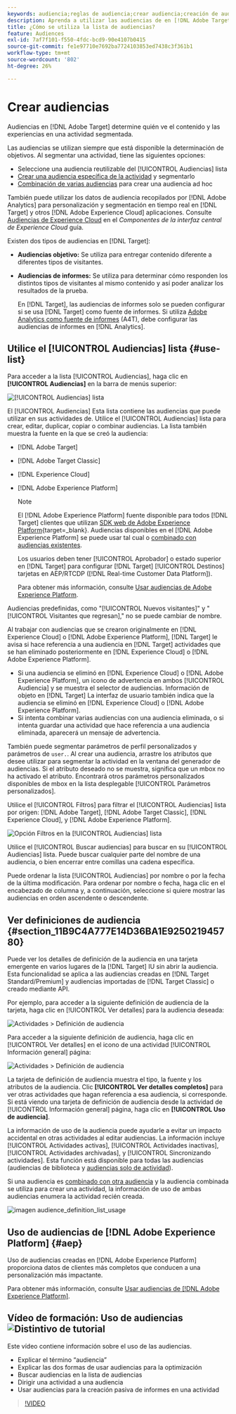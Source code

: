 ```yaml
---
keywords: audiencia;reglas de audiencia;crear audiencia;creación de audiencia;segmentación de audiencia;informe de audiencia;audiencia de informe;segmento;parámetros de perfil personalizados;definición de audiencia;lista de audiencias
description: Aprenda a utilizar las audiencias de en [!DNL Adobe Target].
title: ¿Cómo se utiliza la lista de audiencias?
feature: Audiences
exl-id: 7af7f101-f550-4fdc-bcd9-90e4107b0415
source-git-commit: fe1e97710e7692ba7724103853ed7438c3f361b1
workflow-type: tm+mt
source-wordcount: '802'
ht-degree: 26%

---
```


# Crear audiencias

Audiencias en [!DNL Adobe Target] determine quién ve el contenido y las experiencias en una actividad segmentada.

Las audiencias se utilizan siempre que está disponible la determinación de objetivos. Al segmentar una actividad, tiene las siguientes opciones:

* Seleccione una audiencia reutilizable del [!UICONTROL Audiencias] lista
* [Crear una audiencia específica de la actividad](/help/main/c-target/creating-activity-only-audience.md) y segmentarlo
* [Combinación de varias audiencias](/help/main/c-target/combining-multiple-audiences.md#concept_A7386F1EA4394BD2AB72399C225981E5) para crear una audiencia ad hoc

También puede utilizar los datos de audiencia recopilados por [!DNL Adobe Analytics] para personalización y segmentación en tiempo real en [!DNL Target] y otros [!DNL Adobe Experience Cloud] aplicaciones. Consulte [Audiencias de Experience Cloud](https://experienceleague.adobe.com/docs/core-services/interface/audiences/audience-library.html?lang=es) en el *Componentes de la interfaz central de Experience Cloud* guía.

Existen dos tipos de audiencias en [!DNL Target]:

* **Audiencias objetivo:** Se utiliza para entregar contenido diferente a diferentes tipos de visitantes.
* **Audiencias de informes:** Se utiliza para determinar cómo responden los distintos tipos de visitantes al mismo contenido y así poder analizar los resultados de la prueba.

  En [!DNL Target], las audiencias de informes solo se pueden configurar si se usa [!DNL Target] como fuente de informes. Si utiliza [Adobe Analytics como fuente de informes](/help/main/c-integrating-target-with-mac/a4t/a4t.md) (A4T), debe configurar las audiencias de informes en [!DNL Analytics].

## Utilice el [!UICONTROL Audiencias] lista {#use-list}

Para acceder a la lista [!UICONTROL Audiencias], haga clic en **[!UICONTROL Audiencias]** en la barra de menús superior:

![[!UICONTROL Audiencias] lista](assets/audiences_list.png)

El [!UICONTROL Audiencias] Esta lista contiene las audiencias que puede utilizar en sus actividades de. Utilice el [!UICONTROL Audiencias] lista para crear, editar, duplicar, copiar o combinar audiencias. La lista también muestra la fuente en la que se creó la audiencia:

* [!DNL Adobe Target]
* [!DNL Adobe Target Classic]
* [!DNL Experience Cloud]
* [!DNL Adobe Experience Platform]

  >[!NOTE]
  >
  >El [!DNL Adobe Experience Platform] fuente disponible para todos [!DNL Target] clientes que utilizan [SDK web de Adobe Experience Platform](https://experienceleague.adobe.com/docs/target-dev/developer/client-side/aep-web-sdk.html?lang=es){target=_blank}. Audiencias disponibles en el [!DNL Adobe Experience Platform] se puede usar tal cual o [combinado con audiencias existentes](/help/main/c-target/combining-multiple-audiences.md).
  >
  >Los usuarios deben tener [!UICONTROL Aprobador] o estado superior en [!DNL Target] para configurar [!DNL Target] [!UICONTROL Destinos] tarjetas en AEP/RTCDP ([!DNL Real-time Customer Data Platform]).
  >
  >Para obtener más información, consulte [Usar audiencias de Adobe Experience Platform](#aep).

Audiencias predefinidas, como &quot;[!UICONTROL Nuevos visitantes]&quot; y &quot;[!UICONTROL Visitantes que regresan],&quot; no se puede cambiar de nombre.

Al trabajar con audiencias que se crearon originalmente en [!DNL Experience Cloud] o [!DNL Adobe Experience Platform], [!DNL Target] le avisa si hace referencia a una audiencia en [!DNL Target] actividades que se han eliminado posteriormente en [!DNL Experience Cloud] o [!DNL Adobe Experience Platform].

* Si una audiencia se eliminó en [!DNL Experience Cloud] o [!DNL Adobe Experience Platform], un icono de advertencia en ambos [!UICONTROL Audiencia] y se muestra el selector de audiencias. Información de objeto en [!DNL Target] La interfaz de usuario también indica que la audiencia se eliminó en [!DNL Experience Cloud] o [!DNL Adobe Experience Platform].
* Si intenta combinar varias audiencias con una audiencia eliminada, o si intenta guardar una actividad que hace referencia a una audiencia eliminada, aparecerá un mensaje de advertencia.

También puede segmentar parámetros de perfil personalizados y parámetros de `user.`. Al crear una audiencia, arrastre los atributos que desee utilizar para segmentar la actividad en la ventana del generador de audiencias. Si el atributo deseado no se muestra, significa que un mbox no ha activado el atributo. Encontrará otros parámetros personalizados disponibles de mbox en la lista desplegable [!UICONTROL Parámetros personalizados].

Utilice el [!UICONTROL Filtros] para filtrar el [!UICONTROL Audiencias] lista por origen: [!DNL Adobe Target], [!DNL Adobe Target Classic], [!DNL Experience Cloud], y [!DNL Adobe Experience Platform].

![Opción Filtros en la [!UICONTROL Audiencias] lista](assets/filters.png)

Utilice el [!UICONTROL Buscar audiencias] para buscar en su [!UICONTROL Audiencias] lista. Puede buscar cualquier parte del nombre de una audiencia, o bien encerrar entre comillas una cadena específica.

Puede ordenar la lista [!UICONTROL Audiencias] por nombre o por la fecha de la última modificación. Para ordenar por nombre o fecha, haga clic en el encabezado de columna y, a continuación, seleccione si quiere mostrar las audiencias en orden ascendente o descendente.

## Ver definiciones de audiencia {#section_11B9C4A777E14D36BA1E925021945780}

Puede ver los detalles de definición de la audiencia en una tarjeta emergente en varios lugares de la [!DNL Target] IU sin abrir la audiencia. Esta funcionalidad se aplica a las audiencias creadas en [!DNL Target Standard/Premium] y audiencias importadas de [!DNL Target Classic] o creado mediante API.

Por ejemplo, para acceder a la siguiente definición de audiencia de la tarjeta, haga clic en [!UICONTROL Ver detalles] para la audiencia deseada:

![Actividades > Definición de audiencia](assets/audience_definition_list.png)

Para acceder a la siguiente definición de audiencia, haga clic en [!UICONTROL Ver detalles] en el icono de una actividad [!UICONTROL Información general] página:

![Actividades > Definición de audiencia](assets/view-details-activity-overview.png)

La tarjeta de definición de audiencia muestra el tipo, la fuente y los atributos de la audiencia. Clic **[!UICONTROL Ver detalles completos]** para ver otras actividades que hagan referencia a esa audiencia, si corresponde. Si está viendo una tarjeta de definición de audiencia desde la actividad de [!UICONTROL Información general] página, haga clic en **[!UICONTROL Uso de audiencia]**.

La información de uso de la audiencia puede ayudarle a evitar un impacto accidental en otras actividades al editar audiencias. La información incluye [!UICONTROL Actividades activas], [!UICONTROL Actividades inactivas], [!UICONTROL Actividades archivadas], y [!UICONTROL Sincronizando actividades]. Esta función está disponible para todas las audiencias (audiencias de biblioteca y [audiencias solo de actividad](/help/main/c-target/creating-activity-only-audience.md#concept_A6BADCF530ED4AE1852E677FEBE68483)).

Si una audiencia es [combinado con otra audiencia](/help/main/c-target/combining-multiple-audiences.md) y la audiencia combinada se utiliza para crear una actividad, la información de uso de ambas audiencias enumera la actividad recién creada.

![imagen audience_definition_list_usage](assets/audience_definition_list_usage.png)

<!--The following audience definition card is for an audience imported from the Adobe Experience Cloud. In this instance, the audience was imported from Adobe Audience Manager (AAM).

![Usage tab on Audience Definition card](assets/audience_definition_mc.png)

The following details are available for these imported audience types:

| Audience Type | Details |
|--- |--- |
|Mobile audience|Marketing Name, Vendor, and Model.<br>The `matches | does not match` operator displays instead of `equals | does not equal`<br>![Imported Mobile Audience](/help/main/c-target/c-audiences/assets/imported_mobile_audience.png).|
|Visitor-behavior audience|**user.categoryAffinity:** `categoryAffinity` with `FAVORITE` parameter.<br>![Imported Category Affinity](/help/main/c-target/c-audiences/assets/imported_category_affinity.png)<br>**Monitoring:** Monitoring service equals true.<br>**No Monitoring Service:** Monitoring service equals false.<br>![Imported Monitoring](/help/main/c-target/c-audiences/assets/imported_monitoring.png)|
|Audiences using the NOT operator|**Single Rule:** Target displays the audience in the format `[All Visitor AND [NOT [rule]`. Single NOT rule displays with AND with `AllVisitor` audience.<br>![Imported Not Audience](/help/main/c-target/c-audiences/assets/imported_not_audience.png)|

Keep the following points in mind as you work with imported audiences:

* Expression target audiences are no longer supported in Target Standard/Premium. 
* Target Standard/Premium does not support some deprecated audiences or has improved operators for ease of use. Because of this, the definition of an imported audience, although working as per definition, does not mean that same is now available for creation in the Standard/Premium interface. For example, Social Audiences are visible with their rules but Target Standard/Premium does not allow social audiences to be created.-->

## Uso de audiencias de [!DNL Adobe Experience Platform] {#aep}

Uso de audiencias creadas en [!DNL Adobe Experience Platform] proporciona datos de clientes más completos que conducen a una personalización más impactante.

Para obtener más información, consulte [Usar audiencias de [!DNL Adobe Experience Platform]](/help/main/c-integrating-target-with-mac/integrating-with-rtcdp.md#aep).

## Vídeo de formación: Uso de audiencias ![Distintivo de tutorial](/help/main/assets/tutorial.png)

Este vídeo contiene información sobre el uso de las audiencias.

* Explicar el término “audiencia”
* Explicar las dos formas de usar audiencias para la optimización
* Buscar audiencias en la lista de audiencias
* Dirigir una actividad a una audiencia
* Usar audiencias para la creación pasiva de informes en una actividad

>[!VIDEO](https://video.tv.adobe.com/v/17398)
